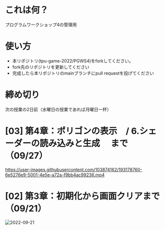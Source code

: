 # これは何？
プログラムワークショップ4の管理用

# 使い方

- 本リポジトリ(tpu-game-2022/PGWS4)をforkしてください。
- fork先のリポジトリを更新してください
- 完成したら本リポジトリのmainブランチにpull requestを投げてください


# 締め切り
次の授業の2日前（水曜日の授業であれば月曜日一杯）


# [03] 第4章：ポリゴンの表示　/ 6.シェーダーの読み込みと生成 　まで（09/27）

https://user-images.githubusercontent.com/103874162/193178760-6e5276e9-5001-4e5e-a72a-f9bb4ac99236.mp4


# [02] 第3章：初期化から画面クリアまで（09/21）

![2022-09-21](https://user-images.githubusercontent.com/103874162/191472908-105389c0-634a-4ee4-9f90-0442512c53e0.png)
